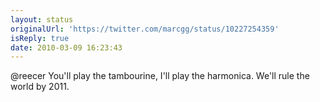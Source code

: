 ```yaml
---
layout: status
originalUrl: 'https://twitter.com/marcgg/status/10227254359'
isReply: true
date: 2010-03-09 16:23:43
---
```


@reecer You'll play the tambourine, I'll play the harmonica. We'll rule the world by 2011.
